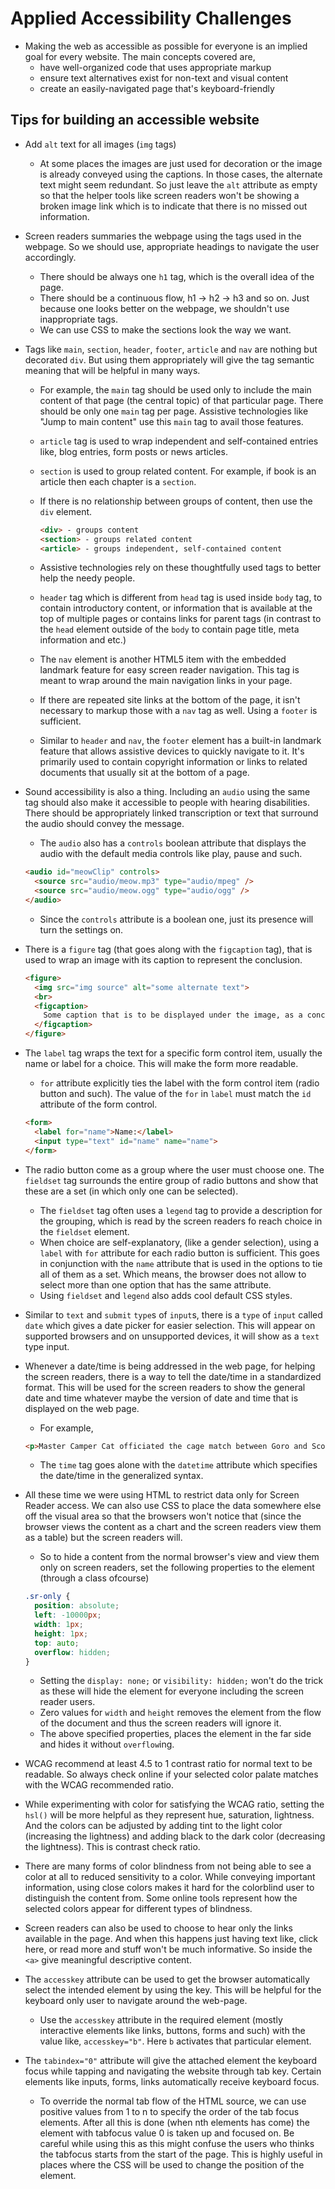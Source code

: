 # Applied Accessibility Challenges

- Making the web as accessible as possible for everyone is an implied goal for every website. The main concepts covered are,
  - have well-organized code that uses appropriate markup
  - ensure text alternatives exist for non-text and visual content
  - create an easily-navigated page that's keyboard-friendly

## Tips for building an accessible website

- Add `alt` text for all images (`img` tags)
  - At some places the images are just used for decoration or the image is already conveyed using the captions. In those cases, the alternate text might seem redundant. So just leave the `alt` attribute as empty so that the helper tools like screen readers won't be showing a broken image link which is to indicate that there is no missed out information.
- Screen readers summaries the webpage using the tags used in the webpage. So we should use, appropriate headings to navigate the user accordingly.
  - There should be always one `h1` tag, which is the overall idea of the page.
  - There should be a continuous flow, h1 -> h2 -> h3 and so on. Just because one looks better on the webpage, we shouldn't use inappropriate tags.
  - We can use CSS to make the sections look the way we want.
- Tags like `main`, `section`, `header`, `footer`, `article` and `nav` are nothing but decorated `div`. But using them appropriately will give the tag semantic meaning that will be helpful in many ways.
  - For example, the `main` tag should be used only to include the main content of that page (the central topic) of that particular page. There should be only one `main` tag per page. Assistive technologies like "Jump to main content" use this `main` tag to avail those features.
  - `article` tag is used to wrap independent and self-contained entries like, blog entries, form posts or news articles.
  - `section` is used to group related content. For example, if book is an article then each chapter is a `section`.
  - If there is no relationship between groups of content, then use the `div` element.

    ```html
    <div> - groups content
    <section> - groups related content
    <article> - groups independent, self-contained content
    ```

  - Assistive technologies rely on these thoughtfully used tags to better help the needy people.
  - `header` tag which is different from `head` tag is used inside `body` tag, to contain introductory content, or information that is available at the top of multiple pages or contains links for parent tags (in contrast to the `head` element outside of the `body` to contain page title, meta information and etc.)
  - The `nav` element is another HTML5 item with the embedded landmark feature for easy screen reader navigation. This tag is meant to wrap around the main navigation links in your page.
  - If there are repeated site links at the bottom of the page, it isn't necessary to markup those with a `nav` tag as well. Using a `footer` is sufficient.
  - Similar to `header` and `nav`, the `footer` element has a built-in landmark feature that allows assistive devices to quickly navigate to it. It's primarily used to contain copyright information or links to related documents that usually sit at the bottom of a page.
- Sound accessibility is also a thing. Including an `audio` using the same tag should also make it accessible to people with hearing disabilities. There should be appropriately linked transcription or text that surround the audio should  convey the message.
  - The `audio` also has a `controls` boolean attribute that displays the audio with the default media controls like play, pause and such.

  ```html
  <audio id="meowClip" controls>
    <source src="audio/meow.mp3" type="audio/mpeg" />
    <source src="audio/meow.ogg" type="audio/ogg" />
  </audio>
  ```

  - Since the `controls` attribute is a boolean one, just its presence will turn the settings on.
- There is a `figure` tag (that goes along with the `figcaption` tag), that is used to wrap an image with its caption to represent the conclusion.

  ```html
  <figure>
    <img src="img source" alt="some alternate text">
    <br>
    <figcaption>
      Some caption that is to be displayed under the image, as a conclusion.
    </figcaption>
  </figure>
  ```

- The `label` tag wraps the text for a specific form control item, usually the name or label for a choice. This will make the form more readable.
  - `for` attribute explicitly ties the label with the form control item (radio button and such). The value of the `for` in `label` must match the `id` attribute of the form control.
  
  ```html
  <form>
    <label for="name">Name:</label>
    <input type="text" id="name" name="name">
  </form>
  ```

- The radio button come as a group where the user must choose one. The `fieldset` tag surrounds the entire group of radio buttons and show that these are a set (in which only one can be selected).
  - The `fieldset` tag often uses a `legend` tag to provide a description for the grouping, which is read by the screen readers fo reach choice in the `fieldset` element.
  - When choice are self-explanatory, (like a gender selection), using a `label` with `for` attribute for each radio button is sufficient. This goes in conjunction with the `name` attribute that is used in the options to tie all of them as a set. Which means, the browser does not allow to select more than one option that has the same attribute.
  - Using `fieldset` and `legend` also adds cool default CSS styles.
- Similar to `text` and `submit` `type`s of `input`s, there is a `type` of `input` called `date` which gives a date picker for easier selection. This will appear on supported browsers and on unsupported devices, it will show as a `text` type input.
- Whenever a date/time is being addressed in the web page, for helping the screen readers, there is a way to tell the date/time in a standardized format. This will be used for the screen readers to show the general date and time whatever maybe the version of date and time that is displayed on the web page.
  - For example,

  ```html
  <p>Master Camper Cat officiated the cage match between Goro and Scorpion <time datetime="2013-02-13">last Wednesday</time>, which ended in a draw.</p>
  ```

  - The `time` tag goes alone with the `datetime` attribute which specifies the date/time in the generalized syntax.
- All these time we were using HTML to restrict data only for Screen Reader access. We can also use CSS to place the data somewhere else off the visual area so that the browsers won't notice that (since the browser views the content as a chart and the screen readers view them as a table) but the screen readers will.
  - So to hide a content from the normal browser's view and view them only on screen readers, set the following properties to the element (through a class ofcourse)

  ```css
  .sr-only {
    position: absolute;
    left: -10000px;
    width: 1px;
    height: 1px;
    top: auto;
    overflow: hidden;
  }
  ```

  - Setting the `display: none;` or `visibility: hidden;` won't do the trick as these will hide the element for everyone including the screen reader users.
  - Zero values for `width` and `height` removes the element from the flow of the document and thus the screen readers will ignore it.
  - The above specified properties, places the element in the far side and hides it without `overflow`ing.
- WCAG recommend at least 4.5 to 1 contrast ratio for normal text to be readable. So always check online if your selected color palate matches with the WCAG recommended ratio.
- While experimenting with color for satisfying the WCAG ratio, setting the `hsl()` will be more helpful as they represent hue, saturation, lightness. And the colors can be adjusted by adding tint to the light color (increasing the lightness) and adding black to the dark color (decreasing the lightness). This is contrast check ratio.
- There are many forms of color blindness from not being able to see a color at all to reduced sensitivity to a color. While conveying important information, using close colors makes it hard for the colorblind user to distinguish the content from. Some online tools represent how the selected colors appear for different types of blindness.
- Screen readers can also be used to choose to hear only the links available in the page. And when this happens just having text like, click here, or read more and stuff won't be much informative. So inside the `<a>` give meaningful descriptive content.
- The `accesskey` attribute can be used to get the browser automatically select the intended element by using the key. This will be helpful for the keyboard only user to navigate around the web-page.
  - Use the `accesskey` attribute in the required element (mostly interactive elements like links, buttons, forms and such) with the value like, `accesskey="b"`. Here `b` activates that particular element.
- The `tabindex="0"` attribute will give the attached element the keyboard focus while tapping and navigating the website through tab key. Certain elements like inputs, forms, links automatically receive keyboard focus.
  - To override the normal tab flow of the HTML source, we can use positive values from 1 to n to specify the order of the tab focus elements. After all this is done (when nth elements has come) the element with tabfocus value 0 is taken up and focused on. Be careful while using this as this might confuse the users who thinks the tabfocus starts from the start of the page. This is highly useful in places where the CSS will be used to change the position of the element.
